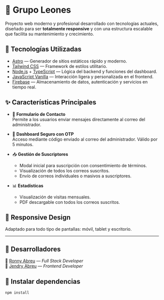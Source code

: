 # 🦁 Grupo Leones

Proyecto web moderno y profesional desarrollado con tecnologías actuales, diseñado para ser **totalmente responsive** y con una estructura escalable que facilita su mantenimiento y crecimiento.

## 🚀 Tecnologías Utilizadas

- [Astro](https://astro.build/) — Generador de sitios estáticos rápido y moderno.
- [Tailwind CSS](https://tailwindcss.com/) — Framework de estilos utilitario.
- [Node.js](https://nodejs.org/) + [TypeScript](https://www.typescriptlang.org/) — Lógica del backend y funciones del dashboard.
- [JavaScript Vanilla](https://developer.mozilla.org/es/docs/Web/JavaScript) — Interacción ligera y personalizada en el frontend.
- [Firebase](https://firebase.google.com/) — Almacenamiento de datos, autenticación y servicios en tiempo real.

## ✨ Características Principales

- 📩 **Formulario de Contacto**  
  Permite a los usuarios enviar mensajes directamente al correo del administrador.

- 🔐 **Dashboard Seguro con OTP**  
  Acceso mediante código enviado al correo del administrador. Válido por 5 minutos.

- 📥 **Gestión de Suscriptores**
  - Modal inicial para suscripción con consentimiento de términos.
  - Visualización de todos los correos suscritos.
  - Envío de correos individuales o masivos a suscriptores.

- 📊 **Estadísticas**
  - Visualización de visitas mensuales.
  - PDF descargable con todos los correos suscritos.

## 📱 Responsive Design

Adaptado para todo tipo de pantallas: móvil, tablet y escritorio.

---

## 👥 Desarrolladores

 🔗 [Ronny Abreu](https://github.com/Ronny-Abreu) — *Full Stack Developer*  
 🔗 [Jendry Abreu](https://github.com/tuerre) — *Frontend Developer*



## 🧞 Instalar dependencias

```text
npm install
```
